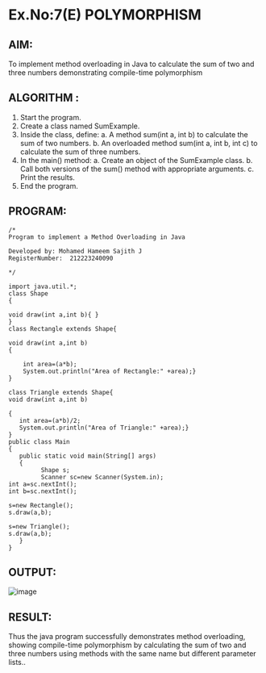 # Ex.No:7(E)  POLYMORPHISM

## AIM:
To implement method overloading in Java to calculate the sum of two and three numbers demonstrating compile-time polymorphism
## ALGORITHM :
1.	Start the program.
2.	Create a class named SumExample.
3.	Inside the class, define:
     a.	A method sum(int a, int b) to calculate the sum of two numbers.
     b.	An overloaded method sum(int a, int b, int c) to calculate the sum of three numbers.
4.	In the main() method:
      a.	Create an object of the SumExample class.
      b.	Call both versions of the sum() method with appropriate arguments.
      c.	Print the results.
5.	End the program.



## PROGRAM:
 ```
/*
Program to implement a Method Overloading in Java

Developed by: Mohamed Hameem Sajith J
RegisterNumber:  212223240090
 
*/

import java.util.*;
class Shape
{

void draw(int a,int b){ }  
}  
class Rectangle extends Shape{  

void draw(int a,int b)
{
     
     int area=(a*b);
     System.out.println("Area of Rectangle:" +area);}  
}  

class Triangle extends Shape{  
void draw(int a,int b)

{
    int area=(a*b)/2;
    System.out.println("Area of Triangle:" +area);}  
}  
public class Main
{
	public static void main(String[] args) 
	{
		  Shape s;  
		  Scanner sc=new Scanner(System.in);
int a=sc.nextInt();
int b=sc.nextInt();
		  
s=new Rectangle();  
s.draw(a,b);  
  
s=new Triangle();  
s.draw(a,b);  
	}
}

```



## OUTPUT:

![image](https://github.com/user-attachments/assets/0021c20f-96dc-40da-b945-86d9e671ec33)


## RESULT:

Thus the  java program successfully demonstrates method overloading, showing compile-time polymorphism by calculating the sum of two and three numbers using methods with the same name but different parameter lists..


